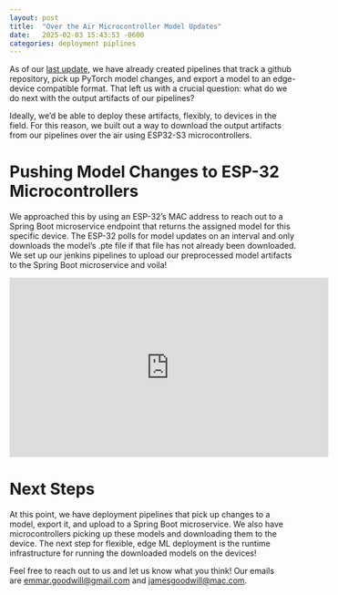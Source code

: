 ```yaml
---
layout: post
title:  "Over the Air Microcontroller Model Updates"
date:   2025-02-03 15:43:53 -0600
categories: deployment piplines
---
```


As of our [last update](https://xpyai.github.io/2025-01-15/deployment-pipelines-for-edge-machine-learning), we have already created pipelines that track a github repository, pick up PyTorch model changes, and export a model to an edge-device compatible format. That left us with a crucial question: what do we do next with the output artifacts of our pipelines? 

Ideally, we’d be able to deploy these artifacts, flexibly, to devices in the field. For this reason, we built out a way to download the output artifacts from our pipelines over the air using ESP32-S3 microcontrollers.

# Pushing Model Changes to ESP-32 Microcontrollers
We approached this by using an ESP-32’s MAC address to reach out to a Spring Boot microservice endpoint that returns the assigned model for this specific device. The ESP-32 polls for model updates on an interval and only downloads the model’s .pte file if that file has not already been downloaded. We set up our jenkins pipelines to upload our preprocessed model artifacts to the Spring Boot microservice and voila! 

<div class="iframe-container">
<iframe width="560" height="315" src="https://www.youtube.com/embed/r6csqJ1aWiM?si=XxIfBg2YQ0qOBAty" title="YouTube video player" frameborder="0" allow="accelerometer; autoplay; clipboard-write; encrypted-media; gyroscope; picture-in-picture; web-share" referrerpolicy="strict-origin-when-cross-origin" allowfullscreen></iframe>
</div>
<style>
  .iframe-container{
    text-align:center;
  }
</style>

# Next Steps
At this point, we have deployment pipelines that pick up changes to a model, export it, and upload to a Spring Boot microservice. We also have microcontrollers picking up these models and downloading them to the device. The next step for flexible, edge ML deployment is the runtime infrastructure for running the downloaded models on the devices!

Feel free to reach out to us and let us know what you think! Our emails are [emmar.goodwill@gmail.com](mailto:emmar.goodwill@gmail.com) and [jamesgoodwill@mac.com](mailto:jamesgoodwill@mac.com).
